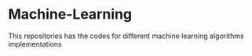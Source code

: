 # Machine-Learning
This repositories has the codes for different machine learning algorithms implementations 
